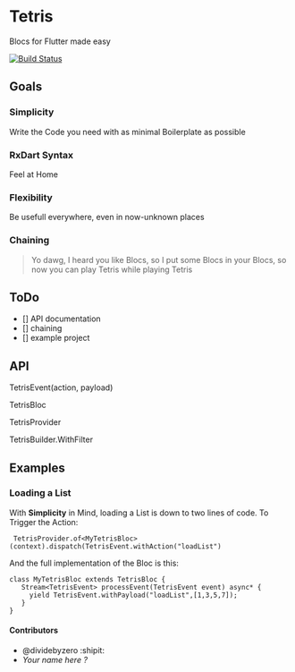 # Tetris
Blocs for Flutter made easy

[![Build Status](https://travis-ci.com/dividebyzero/tetris.svg?branch=master)](https://travis-ci.com/dividebyzero/tetris)


## Goals
 ### __Simplicity__
  Write the Code you need with as minimal Boilerplate as possible
 ### __RxDart Syntax__
  Feel at Home
 ### __Flexibility__
  Be usefull everywhere, even in now-unknown places
 ### __Chaining__
  > Yo dawg, I heard you like Blocs, so I put some Blocs in your Blocs, so now you can play Tetris while playing Tetris
  
 ##  ToDo
 - [] API documentation
 - [] chaining
 - [] example project
 
 ##   API

TetrisEvent(action, payload)

TetrisBloc

TetrisProvider

TetrisBuilder.WithFilter
 
 
 ## Examples
 
 ### Loading a List
 With __Simplicity__ in Mind, loading a List is down to two lines of code.
 To Trigger the Action:
 ```
  TetrisProvider.of<MyTetrisBloc>(context).dispatch(TetrisEvent.withAction("loadList")
 ```
 And the full implementation of the Bloc is this:
 ```
 class MyTetrisBloc extends TetrisBloc {
    Stream<TetrisEvent> processEvent(TetrisEvent event) async* {
      yield TetrisEvent.withPayload("loadList",[1,3,5,7]);
    }
}
 ```
 
 #### Contributors
 * @dividebyzero :shipit:
 * *Your name here ?*

